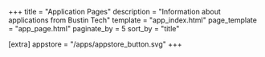 +++
title = "Application Pages"
description = "Information about applications from Bustin Tech"
template = "app_index.html"
page_template = "app_page.html"
paginate_by = 5
sort_by = "title"

[extra]
appstore = "/apps/appstore_button.svg"
+++
